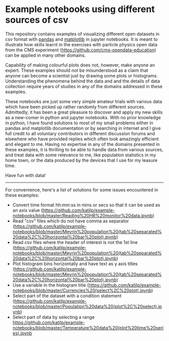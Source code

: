 # Example notebooks using different sources of csv

This repository contains examples of visualizing different open datasets in csv format with [pandas](http://pandas.pydata.org/) and [matplotlib](https://matplotlib.org/) in jupyter notebooks. It is meant to illustrate how skills learnt in the exercises with particle physics open data from the CMS experiment (https://github.com/cms-opendata-education) can be applied in many other domains.

Capability of making colourful plots does not, however, make anyone an expert. These examples should not be misunderstood as a claim that anyone can become a scientist just by drawing some plots or histograms. Understanding the phenomena behind the data and and the details of data collection require years of studies in any of the domains addressed in these examples.

These notebooks are just some very simple amateur trials with various data which have been picked up rather randomly from different sources. Admittedly, it has been a great pleasure to discover and apply my new skills as a new-comer in python and jupyter notebooks. With no prior knowledge in python, I have found solutions to most of my small problems either in pandas and matplotlib documentation or by searching in internet and I give full credit to all voluntary contributors in different discussion forums and elsewhere who have provided replies which often look amazingly efficient and elegant to me. Having no expertise in any of the domains presented in these examples, it is thrilling to be able to handle data from various sources, and treat data with some relevance to me, like population statistics in my home town, or the data produced by the devices that I use for my leasure time.

Have fun with data!

____

For convenience, here's a list of solutions for some issues encountered in these examples:
- Convert time format hh:mm:ss in mins or secs so that it can be used as an axis value (https://github.com/katilp/example-notebooks/blob/master/Reading%20HR%20monitor%20data.ipynb)
- Read "csv" files which do not have comma as separator (https://github.com/katilp/example-notebooks/blob/master/Meyrin%20population%20(tab%20separated%20data%2C%20horizontal%20bar%20plot).ipynb)
- Read csv files where the header of interest is not the 1st line (https://github.com/katilp/example-notebooks/blob/master/Meyrin%20population%20(tab%20separated%20data%2C%20horizontal%20bar%20plot).ipynb)
- Plot histogram bins horizontally and have text as y axis titles (https://github.com/katilp/example-notebooks/blob/master/Meyrin%20population%20(tab%20separated%20data%2C%20horizontal%20bar%20plot).ipynb)
- Use a variable in the histogram title (https://github.com/katilp/example-notebooks/blob/master/Currencies%20(select%2C%20plot).ipynb)
- Select part of the dataset with a condition statement (https://github.com/katilp/example-notebooks/blob/master/Population%20data%20(plot%2C%20select).ipynb)
- Select part of data by selecting a range https://github.com/katilp/example-notebooks/blob/master/Temperature%20data%20(plot%20time%20series).ipynb
